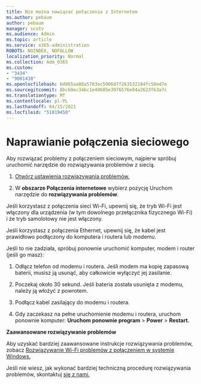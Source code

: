 ```yaml
---
title: Nie można nawiązać połączenia z Internetem
ms.author: pebaum
author: pebaum
manager: scotv
ms.audience: Admin
ms.topic: article
ms.service: o365-administration
ROBOTS: NOINDEX, NOFOLLOW
localization_priority: Normal
ms.collection: Adm_O365
ms.custom:
- "3434"
- "9001438"
ms.openlocfilehash: 6d865aa08a5703ec5906d7f263532184fc50ed7e
ms.sourcegitcommit: 8bc60ec34bc1e40685e3976576e04a2623f63a7c
ms.translationtype: MT
ms.contentlocale: pl-PL
ms.lasthandoff: 04/15/2021
ms.locfileid: "51819450"
---
```

# <a name="fix-network-connection"></a>Naprawianie połączenia sieciowego

Aby rozwiązać problemy z połączeniem sieciowym, najpierw spróbuj uruchomić narzędzie do rozwiązywania problemów z siecią. 

1. [Otwórz ustawienia rozwiązywania problemów.](ms-settings:troubleshoot)

2. W **obszarze Połączenia internetowe** wybierz pozycję Uruchom narzędzie do **rozwiązywania problemów**.

Jeśli korzystasz z połączenia sieci Wi-Fi, upewnij się, że tryb Wi-Fi jest włączony dla urządzenia (w tym dowolnego przełącznika fizycznego Wi-Fi) i że tryb samolotowy nie jest włączony.

Jeśli korzystasz z połączenia Ethernet, upewnij się, że kabel jest prawidłowo podłączony do komputera i routera lub modemu.

Jeśli to nie zadziała, spróbuj ponownie uruchomić komputer, modem i router (jeśli go masz):

1. Odłącz telefon od modemu i routera. Jeśli modem ma kopię zapasową baterii, musisz ją usunąć, aby całkowicie wyłączyć jej zasilanie.

2. Poczekaj około 30 sekund. Jeśli bateria została usunięta z modemu, należy ją włożyć z powrotem.

3. Podłącz kabel zasilający do modemu i routera.

4. Gdy zaczekasz na pełne uruchomienie modemu i routera, uruchom ponownie komputer: **Uruchom ponownie program**  >  **Power**  >  **Restart.**

**Zaawansowane rozwiązywanie problemów**

Aby uzyskać bardziej zaawansowane instrukcje rozwiązywania problemów, zobacz [Rozwiązywanie Wi-Fi problemów z połączeniem w systemie Windows.](https://support.microsoft.com/help/10741?ocid=SMC10741%2F) 

Jeśli nie wiesz, jak wykonać bardziej techniczną procedurę rozwiązywania problemów, skontaktuj [się z nami.](https://support.microsoft.com/contactus)
